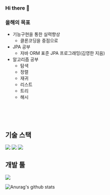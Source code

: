 ### Hi there 👋

<!--
spring boot
#6DB33F
mysql
#4479A1
Intellij IDEA
#000000
-->
  ### 올해의 목표
  - 기능구현을 통한 실력향상
    - 클론코딩을 중점으로
  - JPA 공부
    - 자바 ORM 표준 JPA 프로그래밍(김영한 지음)
  - 알고리즘 공부
    - 탐색
    - 정렬
    - 재귀
    - 리스트
    - 트리
    - 해시
  

  <br><br><br>
  
 
<h2>기술 스택</h2>


  
<img src="https://img.shields.io/badge/JAVA-orange?style=for-the-badge"> <img src="https://img.shields.io/badge/Sping Boot-6DB33F?style=for-the-badge&logo=Spring Boot&logoColor=white">
<img src="https://img.shields.io/badge/MySQL-4479A1?style=for-the-badge&logo=MySQL&logoColor=white">
<h2>개발 툴</h2>
  <img src="https://img.shields.io/badge/Intellij IDEA-4479A1?style=for-the-badge&logo=Intellij IDEA&logoColor=white">
<br>

![Anurag's github stats](https://github-readme-stats-sigma-five.vercel.app/api?username=codegyeon&show_icons=true&theme=tokyonight)


